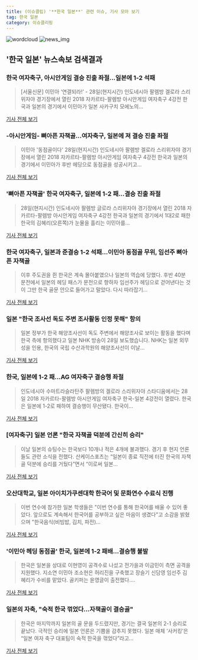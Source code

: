 ```yaml
---
title: (이슈클립) '**한국 일본**' 관련 이슈, 기사 모아 보기
tag: 한국 일본
category: 이슈클리핑
---
```

![wordcloud](https://s3.ap-northeast-2.amazonaws.com/lyrics101-wordcloud/2018-08-28-1535464668.png)
![news_img](https://user-images.githubusercontent.com/42597476/44507050-1206f400-a6e4-11e8-8d98-7ffbfebb353f.png)
## **'**한국 일본**'** 뉴스속보 검색결과
### 한국 여자축구, 아시안게임 결승 진출 좌절…일본에 1-2 석패

>[서울신문] 이민아 ‘연결되라!’ - 28일(현지시간) 인도네시아 팔렘방 겔로라 스리위자야 경기장에서 열린 2018 자카르타-팔렘방 아시안게임 여자축구 4강전 한국과 일본의 경기에서 이민아가 일본 사카구치 모에노의...

<a href="http://www.seoul.co.kr/news/newsView.php?id=20180828500132&wlog_tag3=naver" target="_blank">기사 전체 보기</a>

### -아시안게임- 뼈아픈 자책골…여자축구, 일본에 져 결승 진출 좌절

>이민아 '동점골이다' 28일(현지시간) 인도네시아 팔렘방 겔로라 스리위자야 경기장에서 열린 2018 자카르타-팔렘방 아시안게임 여자축구 4강전 한국과 일본의 경기에서 이민아가 후반 헤딩으로 동점골을 성공시키고...

<a href="http://app.yonhapnews.co.kr/YNA/Basic/SNS/r.aspx?c=AKR20180828170600007&did=1195m" target="_blank">기사 전체 보기</a>

### '뼈아픈 자책골' 한국 여자축구, 일본에 1-2 패…결승 진출 좌절

>28일(현지시간) 인도네시아 팔렘방 글로라 스리위자야 경기장에서 열린 2018 자카르타-팔렘방 아시안게임 여자축구 4강전 한국과 일본의 경기에서 1대2로 패한 한국의 김혜리(오른쪽)가 눈물을 흘리는 이민아를...

<a href="http://view.asiae.co.kr/news/view.htm?idxno=2018082820230248692" target="_blank">기사 전체 보기</a>

### 한국 여자축구, 일본과 준결승 1-2 석패…이민아 동점골 무위, 임선주 뼈아픈 자책골

>이후 주도권을 쥔 한국은 계속 몰아붙였으나 일본의 역습에 당했다. 후반 40분 문전에서 일본의 헤딩 패스가 문전으로 향하자 임선주가 헤딩으로 걷어낸다는 것이 그만 한국 골문 안으로 들어가고 말았다. 다시 따라잡기...

<a href="http://www.mediapen.com/news/view/379071" target="_blank">기사 전체 보기</a>

### 일본 "한국 조사선 독도 주변 조사활동 인정 못해" 항의

>일본 정부가 한국 해양조사선이 독도 주변에서 해양조사로 보이는 활동을 했다며 한국 측에 항의했다고 일본 NHK 방송이 28일 보도했습니다. NHK는 일본 외무성을 인용, 한국의 국립 수산과학원의 해양조사선이 이날...

<a href="https://news.sbs.co.kr/news/endPage.do?news_id=N1004910350&plink=ORI&cooper=NAVER" target="_blank">기사 전체 보기</a>

### 한국, 일본에 1-2 패…AG 여자축구 결승행 좌절

>인도네시아 수마트라슬라탄주 팔렘방의 겔로라 스리위자야 스타디움에서는 28일 2018 자카르타-팔렘방 아시안게임 여자축구 한국-일본 4강전이 열렸다. 한국은 일본에 1-2로 패하여 결승행이 무산됐다. 한국이...

<a href="http://sports.mk.co.kr/view.php?year=2018&no=541513" target="_blank">기사 전체 보기</a>

### [여자축구] 일본 언론 "한국 자책골 덕분에 간신히 승리"

>이날 일본의 슈팅수는 한국보다 10개나 적은 4개에 불과했다. 경기 후 현지 언론들도 관련 소식을 전했다. 산케이스포츠는 “일본이 종료 직전에 터진 한국의 자책골 덕분에 승리를 거뒀다”면서 “이로써 일본...

<a href="http://sports.hankooki.com/lpage/soccer/201808/sp2018082822242298040.htm" target="_blank">기사 전체 보기</a>

### 오산대학교, 일본 아이치가쿠센대학 한국어 및 문화연수 수료식 진행

>이번 연수에 참가한 일본 학생들은 "이번 연수를 통해 한국어를 배울 수 있어 좋았다.  앞으로도 계속해서 한국어를 공부하고 싶은 마음이 생겼다"고 소감을 밝혔으며 "한국음식(비빔밥, 김치, 파전)...

<a href="http://news.unn.net/news/articleView.html?idxno=193667" target="_blank">기사 전체 보기</a>

### '이민아 헤딩 동점골' 한국, 일본에 1-2 패배…결승행 불발

>한국은 일본을 상대로 이현영이 공격수로 나섰고 전가을과 이금민이 측면 공격을 지원했다. 지소연 이민아 조소현은 허리진을 구축했고 장슬기 신담영 임선주 김혜리가 수비를 맡았다. 골키퍼는 윤영글이 출전했다....

<a href="http://www.mydaily.co.kr/new_yk/html/read.php?newsid=201808281952444535&ext=na" target="_blank">기사 전체 보기</a>

### 일본의 자축, "숙적 한국 꺾었다…자책골이 결승골"

>한국은 마지막까지 일본의 골 문을 두드렸지만, 경기는 결국 일본의 2-1 승리로 끝났다. 극적인 승리에 일본 언론은 기쁨을 감추지 못했다. 일본 매체 ‘사커킹’은 “일본 여자 축구 대표팀이 숙적 한국을 꺾었다”라고...

<a href="http://www.sportalkorea.com/news/view.php?gisa_uniq=2018082820273714&section_code=10&cp=se&gomb=1" target="_blank">기사 전체 보기</a>


